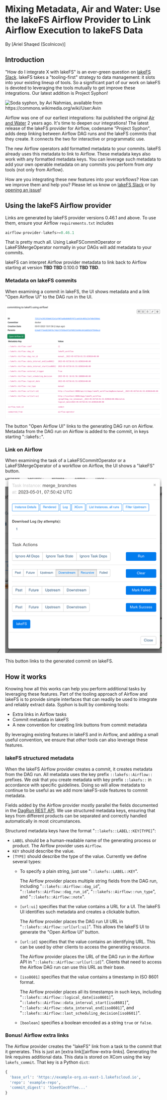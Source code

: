 # Mixing Metadata, Air and Water: Use the lakeFS Airflow Provider to Link Airflow Execution to lakeFS Data

By [Ariel Shaqed (Scolnicov)]

## Introduction

"How do I integrate X with lakeFS" is an ever-green question on [lakeFS
Slack][lakefs-slack].  lakeFS takes a "tooling-first" strategy to data
management: it slots into your existing lineup of tools.  So a significant
part of our work on lakeFS is devoted to leveraging the tools mutually to
get improve these integrations.  Our latest addition is Project Syphon!

<img alt="Soda syphon, by Avi Nahmias, available from https://commons.wikimedia.org/wiki/User:Avin" src="https://upload.wikimedia.org/wikipedia/commons/1/1c/Soda_syphon_IMG_1505C.jpg" width=400/>

Airflow was one of our earliest integrations: Itai published the original
[Air and Water][airflow-air-and-water-blog-1] 2 years ago.  It's time to
deepen our integrations!  The latest release of the lakeFS provider for
Airflow, codename "Project Syphon", adds deep linking between Airflow DAG
runs and the lakeFS commits that they create.  It connects the two for
interactive or programmatic use.

The new Airflow operators add formatted metadata to your commits.  lakeFS
already uses this metadata to link to Airflow.  These metadata keys also
work with any formatted metadata keys.  You can leverage such metadata to
add your own operable metadata on any commits you perform from _any_ tools
(not only from Airflow).

How are you integrating these new features into your workflows?  How can we
improve them and help you?  Please let us know on [lakeFS
Slack][lakefs-slack] or by [opening an issue][airflow-provider-new-issue]!

## Using the lakeFS Airflow provider

Links are generated by lakeFS provider versions 0.46.1 and above.  To use
them, ensure your Airflow `requirements.txt` includes

```py
airflow-provider-lakefs>=0.46.1
```

That is pretty much all.  Using LakeFSCommitOperator or LakeFSMergeOperator
normally in your DAGs will add metadata to your commits.

lakeFS can interpret Airflow provider metadata to link back to Airflow
starting at version **TBD TBD** 0.100.0 **TBD TBD**.

### Metadata on lakeFS commits

When examining a commit in lakeFS, the UI shows metadata and a link "Open
Airflow UI" to the DAG run in the UI.

![lakeFS commit UI with "Open Airflow UI" button][lakefs-commit-ui-open-button]

The button "Open Airflow UI" links to the generating DAG run on Airflow.
Metadata from the DAG run on Airflow is added to the commit, in keys
starting "::lakefs::".

### Link on Airflow

When examining the task of a LakeFSCommitOperator or a LakeFSMergeOperator
of a workflow on Airflow, the UI shows a "lakeFS" button.

![Airflow DAG UI with "lakeFS" button][airflow-task-ui-open-button]

This button links to the generated commit on lakeFS.

## How it works

Knowing how all this works can help you perform additional tasks by
leveraging these features.  Part of the tooling approach of Airflow and
lakeFS is to provide simple interfaces that can readily be used to integrate
and reliably extract data.  Syphon is built by combining tools:

* Extra links in Airflow tasks
* Commit metadata in lakeFS
* A new convention for creating link buttons from commit metadata

By leveraging existing features in lakeFS and in Airflow, and adding a small
useful convention, we ensure that _other_ tools can also leverage these
features.

### lakeFS structured metadata

When the lakeFS Airflow provider creates a commit, it creates metadata from
the DAG run.  All metadata uses the key prefix `::lakefs::Airflow::`
prefixes.  We _ask_ that you create metadata with key prefix `::lakefs::` in
accordance with specific guidelines.  Doing so will allow metadata to
continue to be useful as we add more lakeFS-side features to commit
metadata.

Fields added by the Airflow provider mostly parallel the fields documented
in the [DagRun REST API][airflow-dagrun-rest-api].  We use structured
metadata keys, ensuring that keys from different products can be separated
and correctly handled automatically in most circumstances.

Structured metadata keys have the format "`::lakefs::LABEL::KEY[TYPE]`":

* `LABEL` should be a human-readable name of the generating process or
  product.  The Airflow provider uses `Airflow`.
* `KEY` should describe the value.
* `[TYPE]` should describe the type of the value.  Currently we define several types:
  * To specify a plain string, just use "`::lakefs::LABEL::KEY`".

    The Airflow provider places multiple string fields from the DAG run,
    including "`::lakefs::Airflow::dag_id`",
    "`::lakefs::Airflow::dag_run_id`", "`::lakefs::Airflow::run_type`", and
    "`::lakefs::Airflow::note`".
  * `[url:ui]` specifies that the value contains a URL for a UI.  The lakeFS
    UI identifies such metadata and creates a clickable button.

    The Airflow provider places the DAG run UI URL in
    "`::lakefs::Airflow::url[url:ui]`".  This allows the lakeFS UI to
    generate the "Open Airflow UI" button.
  * `[url:id]` specifies that the value contains an identifying URL.  This
    can be used by other clients to access the generating resource.

    The Airflow provider places the URL of the DAG run in the Airflow API in
    "`::lakefs::Airflow::url[url:id]`".  Clients that need to access the
    Airflow DAG run can use this URL as their base.
  * `[iso8601]` specifies that the value contains a timestamp in ISO 8601
    format.

    The Airflow provider places all its timestamps in such keys, including
	"`::lakefs::Airflow::logical_date[iso8601]`",
	"`::lakefs::Airflow::data_interval_start[iso8601]`",
	"`::lakefs::Airflow::data_interval_end[iso8601]`", and
	"`::lakefs::Airflow::last_scheduling_decision[iso8601]`".
  * `[boolean]` specifies a boolean encoded as a string `true` or `false`.

### Bonus!  Airflow extra links

The Airflow provider creates the "lakeFS" link from a task to the commit
that it generates.  This is just an [extra link][airflow-extra-links].
Generating the link requires additional data.  This data is stored on XCom
using the key `lakefs_commit`.  That key is a Python `dict`:

```py
{
  'base_url': 'https://example-org.us-east-1.lakefscloud.io',
  'repo': 'example-repo',
  'commit_digest': '51ee91ec0ffee...'
}
```

[airflow-air-and-water-blog-1]:  https://lakefs.io/blog/the-airflow-and-lakefs-integration/
[airflow-provider-new-issue]:  https://github.com/treeverse/airflow-provider-lakeFS/issues/new
[lakefs-commit-ui-open-button]:  Screenshot-lakefs-to-airflow-link.png
[airflow-task-ui-open-button]:  Screenshot-airflow-to-lakefs-link.png
[lakefs-slack]:  https://lakefs.io/slack
[airflow-dagrun-rest-api]:  https://airflow.apache.org/docs/apache-airflow/stable/stable-rest-api-ref.html#tag/DAGRun
